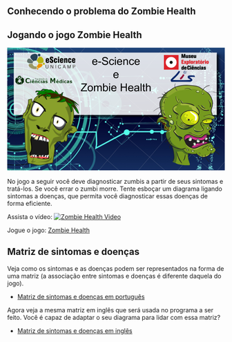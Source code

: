 ## Conhecendo o problema do Zombie Health

## Jogando o jogo Zombie Health

![Zombie Health](recursos/zombie-health.png)

No jogo a seguir você deve diagnosticar zumbis a partir de seus sintomas e tratá-los. Se você errar o zumbi morre. Tente esboçar um diagrama ligando sintomas a doenças, que permita você diagnosticar essas doenças de forma eficiente.

Assista o vídeo:
[![Zombie Health Video](http://img.youtube.com/vi/DygzkfP_nVA/0.jpg)](https://youtu.be/DygzkfP_nVA)

Jogue o jogo: [Zombie Health](http://santanche.github.io/java2learn/notebooks/pt/c03zombie/s02datasource/s01jogo/index.html)

## Matriz de sintomas e doenças

Veja como os sintomas e as doenças podem ser representados na forma de uma matriz (a associação entre sintomas e doenças é diferente daquela do jogo).

* [Matriz de sintomas e doenças em português](recursos/zombie-health-challenge-pt.pdf)

Agora veja a mesma matriz em inglês que será usada no programa a ser feito. Você é capaz de adaptar o seu diagrama para lidar com essa matriz?

* [Matriz de sintomas e doenças em inglês](recursos/zombie-health-challenge-en.pdf)

